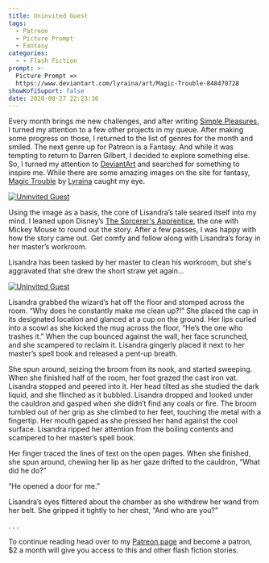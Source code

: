 ```yaml
---
title: Uninvited Guest
tags:
  - Patreon
  - Picture Prompt
  - Fantasy
categories:
  - - Flash Fiction
prompt: >-
  Picture Prompt =>
  https://www.deviantart.com/lyraina/art/Magic-Trouble-848470728
showKofiSuport: false
date: 2020-08-27 22:23:36
---
```


Every month brings me new challenges, and after writing [Simple Pleasures](/archives/2020/08/15/simple-pleasures), I turned my attention to a few other projects in my queue. After making some progress on those, I returned to the list of genres for the month and smiled. The next genre up for Patreon is a Fantasy. And while it was tempting to return to Darren Gilbert, I decided to explore something else. So, I turned my attention to [DeviantArt](https://www.deviantart.com) and searched for something to inspire me. While there are some amazing images on the site for fantasy, [Magic Trouble](https://www.deviantart.com/lyraina/art/Magic-Trouble-848470728) by [Lyraina](https://www.deviantart.com/lyraina) caught my eye.<!-- more -->

<div class="center">

[![Uninvited Guest](https://images-wixmp-ed30a86b8c4ca887773594c2.wixmp.com/f/ba3fc59b-d440-4a2f-972c-121163b722ab/de15o7c-e6f32b3e-4ab6-4b48-862f-4aba213fbc87.jpg/v1/fill/w_1280,h_721,q_75,strp/magic_trouble_by_lyraina_de15o7c-fullview.jpg?token=eyJ0eXAiOiJKV1QiLCJhbGciOiJIUzI1NiJ9.eyJzdWIiOiJ1cm46YXBwOiIsImlzcyI6InVybjphcHA6Iiwib2JqIjpbW3siaGVpZ2h0IjoiPD03MjEiLCJwYXRoIjoiXC9mXC9iYTNmYzU5Yi1kNDQwLTRhMmYtOTcyYy0xMjExNjNiNzIyYWJcL2RlMTVvN2MtZTZmMzJiM2UtNGFiNi00YjQ4LTg2MmYtNGFiYTIxM2ZiYzg3LmpwZyIsIndpZHRoIjoiPD0xMjgwIn1dXSwiYXVkIjpbInVybjpzZXJ2aWNlOmltYWdlLm9wZXJhdGlvbnMiXX0.QnDsn1crh_OWHy5sxUmvi_FO0gtfz-uA2kSHfeO1acc "Magic Trouble by Lyraina")](https://www.deviantart.com/lyraina/art/Magic-Trouble-848470728)

</div>

Using the image as a basis, the core of Lisandra’s tale seared itself into my mind. I leaned upon Disney’s [The Sorcerer's Apprentice](https://video.disney.com/watch/sorcerer-s-apprentice-fantasia-4ea9ebc01a74ea59a5867853), the one with Mickey Mouse to round out the story. After a few passes, I was happy with how the story came out. Get comfy and follow along with Lisandra’s foray in her master’s workroom.

Lisandra has been tasked by her master to clean his workroom, but she's aggravated that she drew the short straw yet again...

<div class="center">

[![Uninvited Guest](/images/patreon-flash-fiction/2020/uninvited-guest.png "Uninvited Guest")](https://www.patreon.com/posts/40938173)

</div>

Lisandra grabbed the wizard’s hat off the floor and stomped across the room. “Why does he constantly make me clean up?!” She placed the cap in its designated location and glanced at a cup on the ground. Her lips curled into a scowl as she kicked the mug across the floor, “He’s the one who trashes it.” When the cup bounced against the wall, her face scrunched, and she scampered to reclaim it. Lisandra gingerly placed it next to her master’s spell book and released a pent-up breath.

She spun around, seizing the broom from its nook, and started sweeping. When she finished half of the room, her foot grazed the cast iron vat. Lisandra stopped and peered into it. Her head tilted as she studied the dark liquid, and she flinched as it bubbled. Lisandra dropped and looked under the cauldron and gasped when she didn’t find any coals or fire. The broom tumbled out of her grip as she climbed to her feet, touching the metal with a fingertip. Her mouth gaped as she pressed her hand against the cool surface. Lisandra ripped her attention from the boiling contents and scampered to her master’s spell book.

Her finger traced the lines of text on the open pages. When she finished, she spun around, chewing her lip as her gaze drifted to the cauldron, “What did he do?”

“He opened a door for me.”

Lisandra’s eyes flittered about the chamber as she withdrew her wand from her belt. She gripped it tightly to her chest, “And who are you?”

<div class="center story-ellipses">
.
.
.
</div>

<div>

To continue reading head over to my [Patreon page](https://www.patreon.com/posts/40938173) and become a patron, $2 a month will give you access to this and other flash fiction stories.

</div>